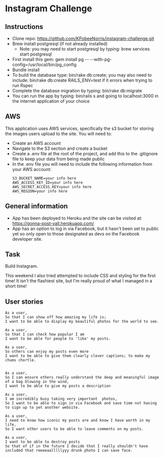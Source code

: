 Instagram Challenge
===================

Instructions
-------
* Clone repo: https://github.com/KPobeeNorris/instagram-challenge.git
* Brew install postgresql (if not already installed)
  * Note: you may need to start postgresql by typing: brew services start postgresql
* First install this gem: gem install pg -- --with-pg-config=/usr/local/bin/pg_config
* Bundle install
* To build the database type: bin/rake db:create; you may also need to include: bin/rake db:create RAILS_ENV=test if it errors when trying to run Rspec
* Complete the database migration by typing: bin/rake db:migrate
* You can run the app by typing: bin/rails s and going to localhost:3000 in the internet application of your choice

AWS
-----
This application uses AWS services, specifically the s3 bucket for storing the images users upload to the site.  You will need to:
* Create an AWS account
* Navigate to the S3 section and create a bucket
* Create a .env file at the root of the project, and add this to the .gitignore file to keep your data from being made public
* In the .env file you will need to include the following information from your AWS account:
  ```
  S3_BUCKET_NAME=your info here
  AWS_ACCESS_KEY_ID=your info here
  AWS_SECRET_ACCESS_KEY=your info here
  AWS_REGION=your info here
  ```

General information
-----

* App has been deployed to Heroku and the site can be visited at: https://gonna-post-yall.herokuapp.com/
* App has an option to log in via Facebook, but it hasn't been set to public yet so only open to those designated as devs on the Facebook developer site.

Task
-----

Build Instagram.

This weekend I also tried attempted to include CSS and styling for the first time!  It isn't the flashiest site, but I'm really proud of what I managed in a short time!

User stories
----

```
As a user,
So that I can show off how amazing my life is;
I want to be able to display my beautiful photos for the world to see.

As a user,
So that I can check how popular I am
I want to be able for people to 'like' my posts.

As a user,  
So others can enjoy my posts even more
I want to be able to give them clearly clever captions; to make my chums chortle.


As a user,  
So I can ensure others really understand the deep and meaningful image of a bag blowing in the wind,
I want to be able to give my posts a description

As a user,
I am incredibly busy taking very important  photos,
So I want to be able to sign in via Facebook and save time not having to sign up to yet another website.

As a user,  
I need to know how iconic my posts are and know I have worth in my life,
So I want other users to be able to leave comments on my posts.

As a user,
I want to be able to destroy posts
So that of if in the future I decide that I really shouldn't have included that reeeeaalllllyyy drunk photo I can save face.
```
